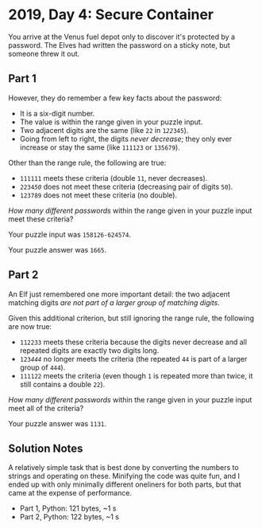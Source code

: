 # 2019, Day 4: Secure Container

You arrive at the Venus fuel depot only to discover it's protected by a password. The Elves had written the password on a sticky note, but someone threw it out.

## Part 1

However, they do remember a few key facts about the password:

*   It is a six-digit number.
*   The value is within the range given in your puzzle input.
*   Two adjacent digits are the same (like `22` in `1`_`22`_`345`).
*   Going from left to right, the digits _never decrease_; they only ever increase or stay the same (like `111123` or `135679`).

Other than the range rule, the following are true:

*   `111111` meets these criteria (double `11`, never decreases).
*   `2234`_`50`_ does not meet these criteria (decreasing pair of digits `50`).
*   `123789` does not meet these criteria (no double).

_How many different passwords_ within the range given in your puzzle input meet these criteria?

Your puzzle input was `158126-624574`.

Your puzzle answer was `1665`.

## Part 2

An Elf just remembered one more important detail: the two adjacent matching digits _are not part of a larger group of matching digits_.

Given this additional criterion, but still ignoring the range rule, the following are now true:

*   `112233` meets these criteria because the digits never decrease and all repeated digits are exactly two digits long.
*   `123`_`444`_ no longer meets the criteria (the repeated `44` is part of a larger group of `444`).
*   `111122` meets the criteria (even though `1` is repeated more than twice, it still contains a double `22`).

_How many different passwords_ within the range given in your puzzle input meet all of the criteria?

Your puzzle answer was `1131`.


## Solution Notes

A relatively simple task that is best done by converting the numbers to strings and operating on these. Minifying the code was quite fun, and I ended up with only minimally different oneliners for both parts, but that came at the expense of performance.

* Part 1, Python: 121 bytes, ~1 s
* Part 2, Python: 122 bytes, ~1 s
